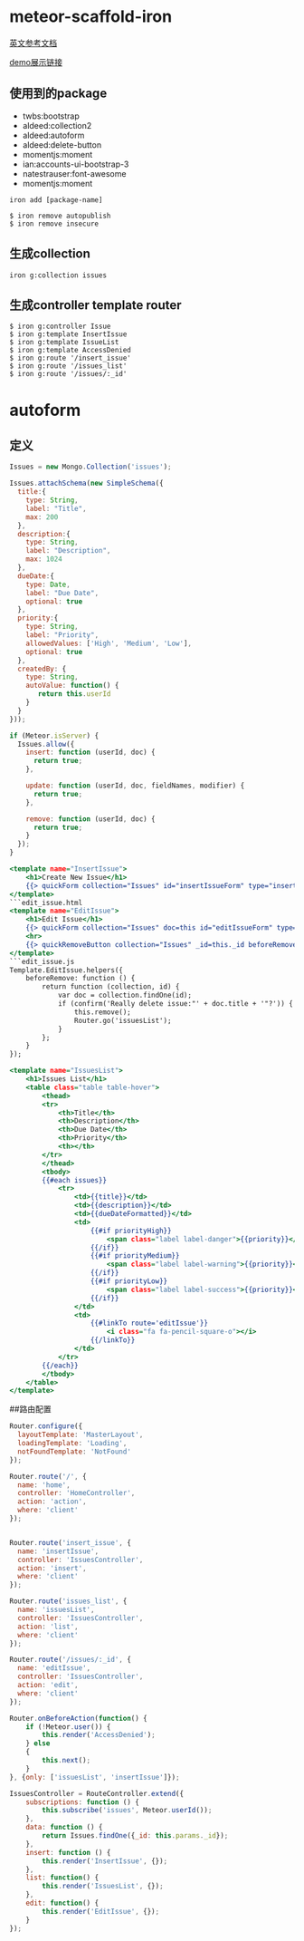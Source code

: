 # meteor-scaffold-iron
[英文参考文档](https://medium.com/@s_eschweiler/how-to-build-web-apps-ultra-fast-with-meteor-iron-scaffolding-and-automatic-form-generation-11734eda8e67)

[demo展示链接](http://scaffold-ws.meteor.com)

## 使用到的package
* twbs:bootstrap
* aldeed:collection2
* aldeed:autoform
* aldeed:delete-button
* momentjs:moment
* ian:accounts-ui-bootstrap-3
* natestrauser:font-awesome
* momentjs:moment

`iron add [package-name]`

```
$ iron remove autopublish
$ iron remove insecure
```

## 生成collection
`iron g:collection issues`

## 生成controller  template  router
```
$ iron g:controller Issue
$ iron g:template InsertIssue
$ iron g:template IssueList
$ iron g:template AccessDenied
$ iron g:route '/insert_issue'
$ iron g:route '/issues_list'
$ iron g:route '/issues/:_id'
```

# autoform
## 定义
```issues.js
Issues = new Mongo.Collection('issues');

Issues.attachSchema(new SimpleSchema({
  title:{
    type: String,
    label: "Title",
    max: 200
  },
  description:{
    type: String,
    label: "Description",
    max: 1024
  },
  dueDate:{
    type: Date,
    label: "Due Date",
    optional: true
  },
  priority:{
    type: String,
    label: "Priority",
    allowedValues: ['High', 'Medium', 'Low'],
    optional: true
  },
  createdBy: {
    type: String,
    autoValue: function() {
       return this.userId
    }
  }
}));

if (Meteor.isServer) {
  Issues.allow({
    insert: function (userId, doc) {
      return true;
    },

    update: function (userId, doc, fieldNames, modifier) {
      return true;
    },

    remove: function (userId, doc) {
      return true;
    }
  });
}
```
```insert_issue.html
<template name="InsertIssue">
    <h1>Create New Issue</h1>
    {{> quickForm collection="Issues" id="insertIssueForm" type="insert" omitFields="createdBy" buttonContent="Create"}}
</template>
```edit_issue.html
<template name="EditIssue">
    <h1>Edit Issue</h1>
    {{> quickForm collection="Issues" doc=this id="editIssueForm" type="update" omitFields="createdBy" buttonContent="Update"}}
    <hr>
    {{> quickRemoveButton collection="Issues" _id=this._id beforeRemove=beforeRemove class="btn btn-danger"}}
</template>
```edit_issue.js
Template.EditIssue.helpers({
    beforeRemove: function () {
        return function (collection, id) {
            var doc = collection.findOne(id);
            if (confirm('Really delete issue:"' + doc.title + '"?')) {
                this.remove();
                Router.go('issuesList');
            }
        };
    }
});
```
```issues_list.html 用于显示
<template name="IssuesList">
    <h1>Issues List</h1>
    <table class="table table-hover">
        <thead>
        <tr>
            <th>Title</th>
            <th>Description</th>
            <th>Due Date</th>
            <th>Priority</th>
            <th></th>
        </tr>
        </thead>
        <tbody>
        {{#each issues}}
            <tr>
                <td>{{title}}</td>
                <td>{{description}}</td>
                <td>{{dueDateFormatted}}</td>
                <td>
                    {{#if priorityHigh}}
                        <span class="label label-danger">{{priority}}</span>
                    {{/if}}
                    {{#if priorityMedium}}
                        <span class="label label-warning">{{priority}}</span>
                    {{/if}}
                    {{#if priorityLow}}
                        <span class="label label-success">{{priority}}</span>
                    {{/if}}
                </td>
                <td>
                    {{#linkTo route='editIssue'}}
                        <i class="fa fa-pencil-square-o"></i>
                    {{/linkTo}}
                </td>
            </tr>
        {{/each}}
        </tbody>
    </table>
</template>
```

##路由配置
```routes.js
Router.configure({
  layoutTemplate: 'MasterLayout',
  loadingTemplate: 'Loading',
  notFoundTemplate: 'NotFound'
});

Router.route('/', {
  name: 'home',
  controller: 'HomeController',
  action: 'action',
  where: 'client'
});


Router.route('insert_issue', {
  name: 'insertIssue',
  controller: 'IssuesController',
  action: 'insert',
  where: 'client'
});

Router.route('issues_list', {
  name: 'issuesList',
  controller: 'IssuesController',
  action: 'list',
  where: 'client'
});

Router.route('/issues/:_id', {
  name: 'editIssue',
  controller: 'IssuesController',
  action: 'edit',
  where: 'client'
});

Router.onBeforeAction(function() {
    if (!Meteor.user()) {
        this.render('AccessDenied');
    } else
    {
        this.next();
    }
}, {only: ['issuesList', 'insertIssue']});

```

```issues_controller.js
IssuesController = RouteController.extend({
    subscriptions: function () {
        this.subscribe('issues', Meteor.userId());
    },
    data: function () {
        return Issues.findOne({_id: this.params._id});
    },
    insert: function () {
        this.render('InsertIssue', {});
    },
    list: function() {
        this.render('IssuesList', {});
    },
    edit: function() {
        this.render('EditIssue', {});
    }
});
```






